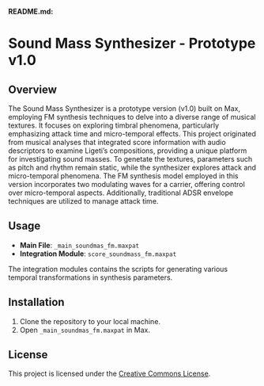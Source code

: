 **README.md:**

# Sound Mass Synthesizer - Prototype v1.0

## Overview
The Sound Mass Synthesizer is a prototype version (v1.0) built on Max, employing FM synthesis techniques to delve into a diverse range of musical textures. It focuses on exploring timbral phenomena, particularly emphasizing attack time and micro-temporal effects. This project originated from musical analyses that integrated score information with audio descriptors to examine Ligeti’s compositions, providing a unique platform for investigating sound masses. To genetate the textures, parameters such as pitch and rhythm remain static, while the synthesizer explores attack and micro-temporal phenomena. The FM synthesis model employed in this version incorporates two modulating waves for a carrier, offering control over micro-temporal aspects. Additionally, traditional ADSR envelope techniques are utilized to manage attack time.

## Usage
- **Main File**: `_main_soundmas_fm.maxpat`
- **Integration Module**: `score_soundmass_fm.maxpat`

The integration modules contains the scripts for generating various temporal transformations in synthesis parameters. 

## Installation
1. Clone the repository to your local machine.
2. Open `_main_soundmas_fm.maxpat` in Max.

## License
This project is licensed under the [Creative Commons License](LICENSE).
